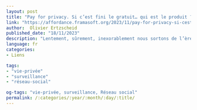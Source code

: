 ```yaml
---
layout: post
title: "Pay for privacy. Si c’est fini le gratuit… qui est le produit ?"
link: "https://affordance.framasoft.org/2023/11/pay-for-privacy-si-cest-fini-le-gratuit-qui-est-le-produit"
author:  Olivier Ertzscheid
published_date: "18/11/2023"
description: "Lentement, sûrement, inexorablement nous sortons de l’ère non pas uniquement d’un « web » gratuit mais essentiellement de médias et réseaux sociaux gratuits."
language: fr
categories:
- Liens

tags:
- "vie-privée"
- "surveillance"
- "réseau-social"

og-tags: "vie-privée, surveillance, Réseau social"
permalink: /:categories/:year/:month/:day/:title/
---
```

